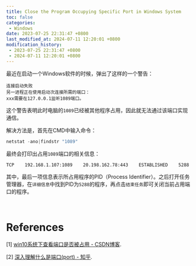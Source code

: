 ```yaml
---
title: Close the Program Occupying Specific Port in Windows System
toc: false
categories: 
 - Windows
date: 2023-07-25 22:31:47 +0800
last_modified_at: 2024-07-11 12:20:01 +0800
modification_history:
 - 2023-07-25 22:31:47 +0800
 - 2024-07-11 12:20:01 +0800
---
```


最近在启动一个Windows软件的时候，弹出了这样的一个警告：

```
连接启动失败
另一进程正在使用启动次连接所需的端口：
xxx需要在127.0.0.1监听1089端口。
```

这个警告表明此时电脑的`1089`已经被其他程序占用，因此就无法通过该端口实现通信。

解决方法是，首先在CMD中输入命令：

```powershell
netstat -ano|findstr "1089"
```

最终会打印出占用`1089`端口的相关信息：

```
TCP    192.168.1.107:1089    20.198.162.78:443    ESTABLISHED    5288
```

其中，最后一项信息表示所占用程序的PID（Process Identifier）。之后打开任务管理器，在`详细信息`中找到PID为`5288`的程序，再点击`结束任务`即可关闭当前占用端口的程序。

<br>

# References

[1] [win10系统下查看端口是否被占用 - CSDN博客](https://blog.csdn.net/qq_34207366/article/details/85068839).

[2] [深入理解什么是端口(port) - 知乎](https://zhuanlan.zhihu.com/p/225777212).